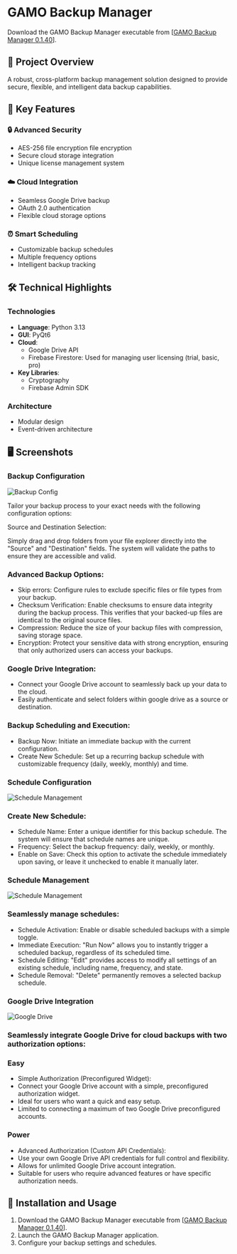 # GAMO Backup Manager

Download the GAMO Backup Manager executable from [[GAMO Backup Manager 0.1.40](https://drive.google.com/drive/folders/1mDjHMLS9J6eKggo8z3kfggRr31gpEIIu?usp=sharing)].
  
## 🚀 Project Overview
A robust, cross-platform backup management solution designed to provide secure, flexible, and intelligent data backup capabilities.

## 🌟 Key Features

### 🔒 Advanced Security
- AES-256 file encryption file encryption
- Secure cloud storage integration
- Unique license management system

### ☁️ Cloud Integration
- Seamless Google Drive backup
- OAuth 2.0 authentication
- Flexible cloud storage options

### ⏰ Smart Scheduling
- Customizable backup schedules
- Multiple frequency options
- Intelligent backup tracking

## 🛠 Technical Highlights

### Technologies
- **Language**: Python 3.13
- **GUI**: PyQt6
- **Cloud**: 
  - Google Drive API
  -  Firebase Firestore: Used for managing user licensing (trial, basic, pro)
- **Key Libraries**: 
  - Cryptography
  - Firebase Admin SDK

### Architecture
- Modular design
- Event-driven architecture

## 🖥 Screenshots

### Backup Configuration
![Backup Config](./Screenshots/backup_config.png)

Tailor your backup process to your exact needs with the following configuration options:

Source and Destination Selection:

Simply drag and drop folders from your file explorer directly into the "Source" and "Destination" fields.
The system will validate the paths to ensure they are accessible and valid.

### Advanced Backup Options:
- Skip errors: Configure rules to exclude specific files or file types from your backup.
- Checksum Verification: Enable checksums to ensure data integrity during the backup process. This verifies that your backed-up files are identical to the original source files.
- Compression: Reduce the size of your backup files with compression, saving storage space.
- Encryption: Protect your sensitive data with strong encryption, ensuring that only authorized users can access your backups.

### Google Drive Integration:
- Connect your Google Drive account to seamlessly back up your data to the cloud.
- Easily authenticate and select folders within google drive as a source or destination.

### Backup Scheduling and Execution:
- Backup Now: Initiate an immediate backup with the current configuration.
- Create New Schedule: Set up a recurring backup schedule with customizable frequency (daily, weekly, monthly) and time.


### Schedule Configuration

![Schedule Management](./Screenshots/schedule_config.PNG)

### Create New Schedule:
- Schedule Name: Enter a unique identifier for this backup schedule. The system will ensure that schedule names are unique.
- Frequency: Select the backup frequency: daily, weekly, or monthly.
- Enable on Save: Check this option to activate the schedule immediately upon saving, or leave it unchecked to enable it manually later.


### Schedule Management

![Schedule Management](./Screenshots/schedules_management.PNG)

### Seamlessly manage schedules:
- Schedule Activation: Enable or disable scheduled backups with a simple toggle.
- Immediate Execution: "Run Now" allows you to instantly trigger a scheduled backup, regardless of its scheduled time.
- Schedule Editing: "Edit" provides access to modify all settings of an existing schedule, including name, frequency, and state.
- Schedule Removal: "Delete" permanently removes a selected backup schedule.


### Google Drive Integration

![Google Drive](./Screenshots/google_drive_integration.PNG)

### Seamlessly integrate Google Drive for cloud backups with two authorization options:
### Easy 
- Simple Authorization (Preconfigured Widget):
- Connect your Google Drive account with a simple, preconfigured authorization widget.
- Ideal for users who want a quick and easy setup.
- Limited to connecting a maximum of two Google Drive preconfigured accounts.

### Power
- Advanced Authorization (Custom API Credentials):
- Use your own Google Drive API credentials for full control and flexibility.
- Allows for unlimited Google Drive account integration.
- Suitable for users who require advanced features or have specific authorization needs.


## 🚀 Installation and Usage
1.  Download the GAMO Backup Manager executable from [[GAMO Backup Manager 0.1.40](https://drive.google.com/drive/folders/1mDjHMLS9J6eKggo8z3kfggRr31gpEIIu?usp=sharing)].
4.  Launch the GAMO Backup Manager application.
5.  Configure your backup settings and schedules.
